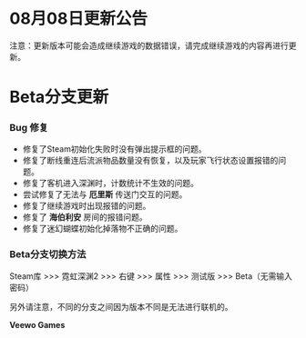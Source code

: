 # 08月08日更新公告

注意：更新版本可能会造成继续游戏的数据错误，请完成继续游戏的内容再进行更新。

# Beta分支更新

### Bug 修复

* 修复了Steam初始化失败时没有弹出提示框的问题。
* 修复了断线重连后流派物品数量没有恢复，以及玩家飞行状态设置报错的问题。
* 修复了客机进入深渊时，计数统计不生效的问题。
* 尝试修复了无法与 **厄里斯** 传送门交互的问题。
* 修复了继续游戏时出现报错的问题。
* 修复了 **海伯利安** 房间的报错问题。
* 修复了迷幻蝴蝶初始化掉落物不正确的问题。
### Beta分支切换方法

Steam库 >>> 霓虹深渊2 >>> 右键 >>> 属性 >>> 测试版 >>> Beta（无需输入密码）

另外请注意，不同的分支之间因为版本不同是无法进行联机的。

**Veewo Games**

